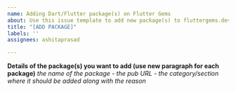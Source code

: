 ```yaml
---
name: Adding Dart/Flutter package(s) on Flutter Gems
about: Use this issue template to add new package(s) to fluttergems.dev
title: "[ADD PACKAGE]"
labels: ''
assignees: ashitaprasad

---
```


**Details of the package(s) you want to add (use new paragraph for each package)**
_the name of the package - the pub URL - the category/section where it should be added along with the reason_

